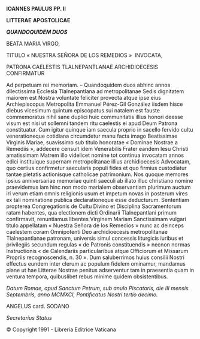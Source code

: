 **IOANNES PAULUS PP. II**

**LITTERAE** **APOSTOLICAE**

***QUANDOQUIDEM DUOS***

BEATA MARIA VIRGO,

TITULO « NUESTRA SEÑORA DE LOS REMEDIOS »  INVOCATA,

PATRONA CAELESTIS TLALNEPANTLANAE ARCHIDIOECESIS CONFIRMATUR

Ad perpetuam rei memoriam. – Quandoquidem duos abhinc annos dilectissima Ecclesia Tlalnepantlana ad metropolitanae Sedis dignitatem maiorem est Nostra voluntate feliciter provecta atque ipse eius Archiepiscopus Metropolita Emmanuel Pérez-Gil González iisdem hisce diebus vicesimum quintum episcopatus sui natalem est fauste commemoratus nihil sane duplici huic communitatis illius honori deesse visum est nisi ut sollemni tandem ritu caelestis ei apud Deum Patrona constituatur. Cum igitur quinque iam saecula proprio in sacello fervido cultu venerationeque cotidiana circumdetur manu facta imago Beatissimae Virginis Mariae, suavissimo sub titulo honoratae « Dominae Nostrae a Remediis », addecere censuit idem Venerabilis Frater eandem Iesu Christi amatissimam Matrem illo videlicet nomine tot continua invocatam annos edici instituique supernam metropolitanae illius archidioecesis Advocatam, quo certius confirmetur saecularis populi fides et quo firmius custodiatur tantae pietatis actionisque catholicae patrimonium. Nos quoque memores ipsius anniversariae memoriae quinti saeculi ab illato illuc christiano nomine praevidemus iam hinc non modo marialem observantiam plurimum auctum iri verum etiam omnis religionis usum et impetum novas in posterum vires ex tali nominatione publica declarationeque esse deducturum. Sententiam propterea Congregationis de Cultu Divino et Disciplina Sacramentorum ratam habentes, qua electionem dicti Ordinarii Tlalnepantlani primum confirmavit, renuntiamus libentes Virginem Mariam Sanctissimam vulgari titulo appellatam « Nuestra Señora de los Remedios » nunc ac deinceps caelestem coram Omnipotenti Deo archidioecesis metropolitanae Tlalnepantlanae patronam, universis simul concessis liturgicis iuribus et privilegiis secundum regulas « de Patronis constituendis » necnon normas Instructionis « de Calendariis particularibus atque Officiorum et Missarum Propriis recognoscendis, n. 30 ». Dum saluberrimos huius consilii Nostri effectus eundem inter clerum ac populum fidelem ominamur, mandamus plane ut hae Litterae Nostrae penitus adserventur tam in praesentia quam in ventura tempora, quibuslibet rebus minime quidem obsistentibus.

*Datum Romae, apud Sanctum Petrum, sub anulo Piscatoris, die III mensis Septembris, anno MCMXCI, Pontificatus Nostri tertio decimo.*

ANGELUS card. SODANO

*Secretarius Status*

© Copyright 1991 - Libreria Editrice Vaticana